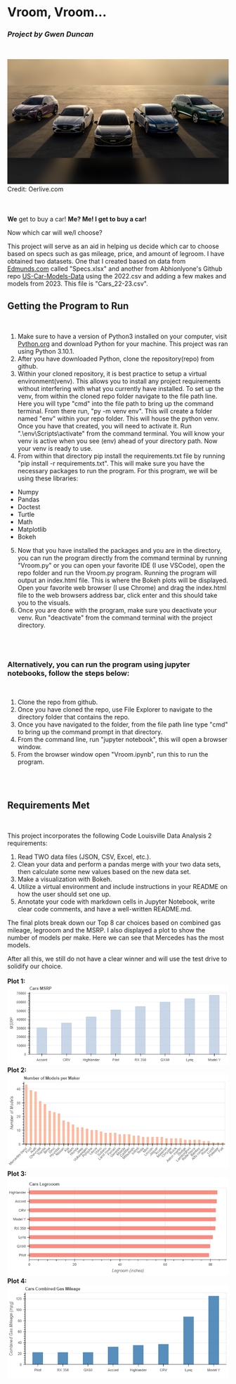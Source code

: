 
# **Vroom, Vroom...**

### *Project by Gwen Duncan*
<br/>

![Cars](/images/CarsLined.png)
<br/>
Credit: Oerlive.com
<br/>
<br/>
<br/>
<br/>
**We** get to buy a car! **Me? Me! I get to buy a car!**

Now which car will we/I choose?

This project will serve as an aid in helping us decide which car to choose based on specs such as gas mileage, price, and amount of legroom. 
I have obtained two datasets. One that I created based on data from [Edmunds.com](https://www.edmunds.com/) called "Specs.xlsx" and another from Abhionlyone's Github repo [US-Car-Models-Data](https://github.com/abhionlyone/us-car-models-data) using the 2022.csv and adding a few makes and models from 2023. This file is "Cars_22-23.csv". 
<br/>

## **Getting the Program to Run**
<br/>

1. Make sure to have a version of Python3 installed on your computer, visit [Python.org](https://www.python.org/downloads/) and download Python for your machine. This project was ran using Python 3.10.1.
2. After you have downloaded Python, clone the repository(repo) from github.
3. Within your cloned repository, it is best practice to setup a virtual environment(venv). This allows you to install any project requirements without interfering with what you currently have installed. To set up the venv, from within the cloned repo folder navigate to the file path line. Here you will type "cmd" into the file path to bring up the command terminal. From there run, "py -m venv env". This will create a folder named "env" within your repo folder. This will house the python venv. Once you have that created, you will need to activate it. Run 
".\env\Scripts\activate" from the command terminal. You will know your venv is active when you see (env) ahead of your directory path. Now your venv is ready to use.
4. From within that directory pip install the requirements.txt file by running "pip install -r requirements.txt". This will make sure you have the necessary packages to run the program. For this program, we will be using these libraries:
- Numpy
- Pandas
- Doctest
- Turtle
- Math
- Matplotlib
- Bokeh
5. Now that you have installed the packages and you are in the directory, you can run the program directly from the command terminal by running "Vroom.py" or you can open your favorite IDE (I use VSCode), open the repo folder and run the Vroom.py program. Running the program will output an index.html file. This is where the Bokeh plots will be displayed. Open your favorite web browser (I use Chrome) and drag the index.html file to the web browsers address bar, click enter and this should take you to the visuals.
6. Once you are done with the program, make sure you deactivate your venv. Run "deactivate" from the command terminal with the project directory.
<br/>
<br/>

### Alternatively, you can run the program using **jupyter notebooks**, follow the steps below:
<br/>

1. Clone the repo from github.
2. Once you have cloned the repo, use File Explorer to navigate to the directory folder that contains the repo.
3. Once you have navigated to the folder, from the file path line type "cmd" to bring up the command prompt in that directory.
4. From the command line, run "jupyter notebook", this will open a browser window.
5. From the browser window open "Vroom.ipynb", run this to run the program.
<br/>
<br/>

## **Requirements Met**
<br/>

This project incorporates the following Code Louisville Data Analysis 2 requirements:
1. Read TWO data files (JSON, CSV, Excel, etc.). 
2. Clean your data and perform a pandas merge with your two data sets, then calculate some new values based on the new data set.
3. Make a visualization with Bokeh. 
4. Utilize a virtual environment and include instructions in your README on how the user should set one up.
5. Annotate your code with markdown cells in Jupyter Notebook, write clear code comments, and have a well-written README.md.

The final plots break down our Top 8 car choices based on combined gas mileage, legrooom and the MSRP. I also displayed a plot to show the number of models per make. Here we can see that Mercedes has the most models. 

After all this, we still do not have a clear winner and will use the test drive to solidify our choice. 
<br/>
<br/>
**Plot 1:**
<br/>
![Plot1](/images/MSRP.png)
<br/>
**Plot 2:**
<br/>
![Plot2](/images/Models.png)
<br/>
**Plot 3:**
<br/>
![Plot3](/images/Legroom.png)
<br/>
**Plot 4:**
<br/>
![Plot4](/images/Gas.png)
